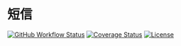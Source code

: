 # 短信

[![GitHub Workflow Status](https://img.shields.io/github/actions/workflow/status/miaoxing/sms/build.yml?style=flat-square)](https://github.com/miaoxing/sms/actions)
[![Coverage Status](https://img.shields.io/coveralls/miaoxing/sms.svg?style=flat-square)](https://coveralls.io/r/miaoxing/sms)
[![License](http://img.shields.io/badge/license-MIT-brightgreen.svg?style=flat-square)](http://www.opensource.org/licenses/MIT)
